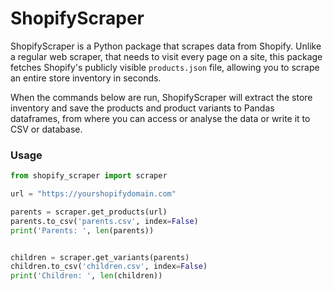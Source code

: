 # ShopifyScraper

ShopifyScraper is a Python package that scrapes data from Shopify. Unlike a regular web scraper, that needs to visit every page on a site, this package fetches Shopify's publicly visible `products.json` file, allowing you to scrape an entire store inventory in seconds.

When the commands below are run, ShopifyScraper will extract the store inventory and save the products and product variants to Pandas dataframes, from where you can access or analyse the data or write it to CSV or database. 

### Usage

```python
from shopify_scraper import scraper

url = "https://yourshopifydomain.com"

parents = scraper.get_products(url)
parents.to_csv('parents.csv', index=False)
print('Parents: ', len(parents))


children = scraper.get_variants(parents)
children.to_csv('children.csv', index=False)
print('Children: ', len(children))

```

